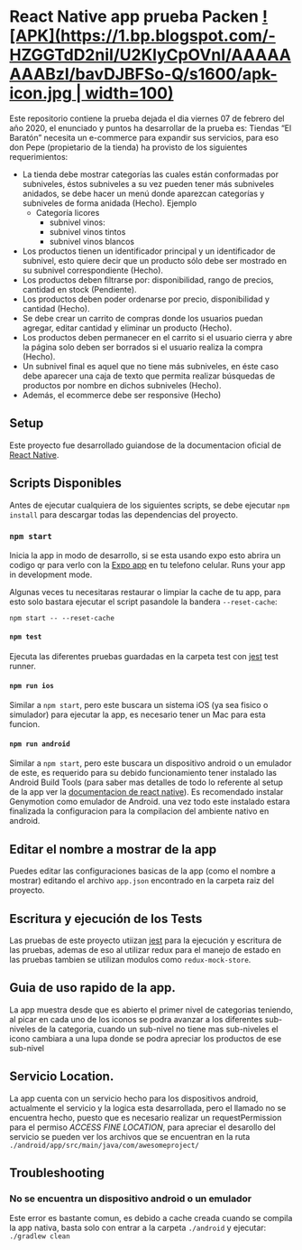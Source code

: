 React Native app prueba Packen [![APK](https://1.bp.blogspot.com/-HZGGTdD2niI/U2KlyCpOVnI/AAAAAAAABzI/bavDJBFSo-Q/s1600/apk-icon.jpg | width=100)](https://github.com/sindresorhus/awesome#readme)
====
Este repositorio contiene la prueba dejada el dia viernes 07 de febrero del año 2020, el enunciado y puntos ha desarrollar de la prueba es:
Tiendas “El Baratón” necesita un e-commerce para expandir sus servicios, para eso don Pepe (propietario de la tienda) ha provisto de los siguientes requerimientos: 
* La tienda debe mostrar categorías las cuales están conformadas por subniveles, éstos subniveles a su vez pueden tener más subniveles anidados, se debe hacer un menú donde aparezcan categorías y subniveles de forma anidada (Hecho). Ejemplo
  * Categoría licores
    * subnivel vinos: 
    * subnivel vinos tintos 
    * subnivel vinos blancos 
* Los productos tienen un identificador principal y un identificador de subnivel, esto quiere decir que un producto sólo debe ser mostrado en su subnivel correspondiente (Hecho). 
* Los productos deben filtrarse por: disponibilidad, rango de precios, cantidad en stock (Pendiente).
* Los productos deben poder ordenarse por precio, disponibilidad y cantidad (Hecho).
* Se debe crear un carrito de compras donde los usuarios puedan agregar, editar cantidad y eliminar un producto (Hecho).
* Los productos deben permanecer en el carrito si el usuario cierra y abre la página solo deben ser borrados si el usuario realiza la compra (Hecho).
* Un subnivel final es aquel que no tiene más subniveles, en éste caso debe aparecer una caja de texto que permita realizar búsquedas de productos por nombre en dichos subniveles (Hecho).
* Además, el ecommerce debe ser responsive (Hecho)

## Setup
Este proyecto fue desarrollado guiandose de la documentacion oficial de [React Native](https://facebook.github.io/react-native/).

## Scripts Disponibles
Antes de ejecutar cualquiera de los siguientes scripts, se debe ejecutar `npm install` para descargar todas las dependencias del proyecto.

### `npm start`
Inicia la app in modo de desarrollo, si se esta usando expo esto abrira un codigo qr para verlo con la [Expo app](https://expo.io) en tu telefono celular.
Runs your app in development mode.

Algunas veces tu necesitaras restaurar o limpiar la cache de tu app, para esto solo bastara ejecutar el script pasandole la bandera `--reset-cache`:
```
npm start -- --reset-cache
```

#### `npm test`

Ejecuta las diferentes pruebas guardadas en la carpeta test con [jest](https://github.com/facebook/jest) test runner.

#### `npm run ios`

Similar a `npm start`, pero este buscara un sistema iOS (ya sea fisico o simulador) para ejecutar la app, es necesario tener un Mac para esta funcion.

#### `npm run android`

Similar a `npm start`, pero este buscara un dispositivo android o un emulador de este, es requerido para su debido funcionamiento tener instalado las Android Build Tools (para saber mas detalles de todo lo referente al setup de la app ver la [documentacion de react native](https://facebook.github.io/react-native/docs/getting-started.html)). Es recomendado instalar Genymotion como emulador de Android. una vez todo este instalado estara finalizada la configuracion para la compilacion del ambiente nativo en android.

## Editar el nombre a mostrar de la app

Puedes editar las configuraciones basicas de la app (como el nombre a mostrar) editando el archivo `app.json` encontrado en la carpeta raiz del proyecto.

## Escritura y ejecución de los Tests

Las pruebas de este proyecto utiizan [jest](https://facebook.github.io/jest/) para la ejecución y escritura de las pruebas, ademas de eso al utilizar redux para el manejo de estado en las pruebas tambien se utilizan modulos como `redux-mock-store`. 

## Guia de uso rapido de la app. 

La app muestra desde que es abierto el primer nivel de categorias teniendo, al picar en cada uno de los iconos se podra avanzar a los diferentes sub-niveles de la categoria, cuando un sub-nivel no tiene mas sub-niveles el icono cambiara a una lupa donde se podra apreciar los productos de ese sub-nivel

## Servicio Location.

La app cuenta con un servicio hecho para los dispositivos android, actualmente el servicio y la logica esta desarrollada, pero el llamado no se encuentra hecho, puesto que es necesario realizar un requestPermission para el permiso _ACCESS_ _FINE_ _LOCATION_, para apreciar el desarollo del servicio se pueden ver los archivos que se encuentran en la ruta `./android/app/src/main/java/com/awesomeproject/`

## Troubleshooting
### No se encuentra un dispositivo android o un emulador

Este error es bastante comun, es debido a cache creada cuando se compila la app nativa, basta solo con entrar a la carpeta `./android` y ejecutar: `./gradlew clean`


